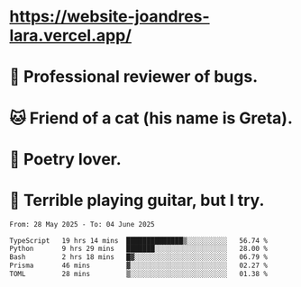 # https://website-joandres-lara.vercel.app/
# 🐛 Professional reviewer of bugs.
# 🐱 Friend of a cat (his name is Greta).
# 📜 Poetry lover.
# 🎸 Terrible playing guitar, but I try.

<!--START_SECTION:waka-->

```txt
From: 28 May 2025 - To: 04 June 2025

TypeScript   19 hrs 14 mins  ██████████████▒░░░░░░░░░░   56.74 %
Python       9 hrs 29 mins   ███████░░░░░░░░░░░░░░░░░░   28.00 %
Bash         2 hrs 18 mins   █▓░░░░░░░░░░░░░░░░░░░░░░░   06.79 %
Prisma       46 mins         ▓░░░░░░░░░░░░░░░░░░░░░░░░   02.27 %
TOML         28 mins         ▒░░░░░░░░░░░░░░░░░░░░░░░░   01.38 %
```

<!--END_SECTION:waka-->
